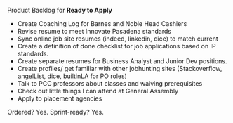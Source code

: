 Product Backlog for __Ready to Apply__

- Create Coaching Log for Barnes and Noble Head Cashiers
- Revise resume to meet Innovate Pasadena standards
- Sync online job site resumes (indeed, linkedin, dice) to match current
- Create a definition of done checklist for job applications based on IP standards.
- Create separate resumes for Business Analyst and Junior Dev positions.
- Create profiles/ get familiar with other jobhunting sites (Stackoverflow, angelList, dice, builtinLA for PO roles)
- Talk to PCC professors about classes and waiving prerequisites
- Check out little things I can attend at General Assembly
- Apply to placement agencies

Ordered? Yes.
Sprint-ready? Yes.
